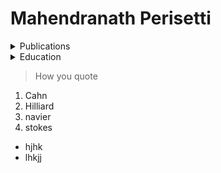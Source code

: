 # Mahendranath Perisetti




<details>
   <summary>Publications</summary>
      1. Cahn-Hilliard 
   
      2. Navier-Stokes
</details>

<details>
   <summary>Education</summary>
      This is fun. 
</details>

> How you quote

1. Cahn
2. Hilliard
3. navier
4. stokes

+ hjhk
+ lhkjj
